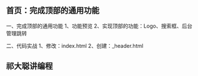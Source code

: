 
## 首页：完成顶部的通用功能

一、完成顶部的通用功能
    1、功能预览
    2、实现顶部的功能：Logo、搜索框、后台管理跳转
    
二、代码实战
    1、修改：index.html
    2、创建：_header.html
    
## 祁大聪讲编程

